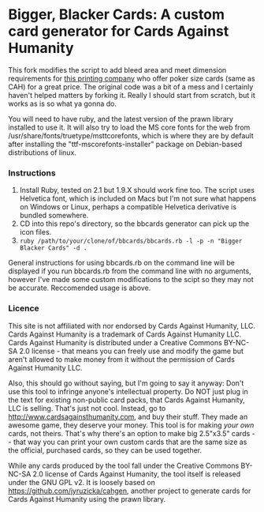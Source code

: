 # Bigger, Blacker Cards: A custom card generator for Cards Against Humanity

This fork modifies the script to add bleed area and meet dimension requirements for [this printing company](http://www.printerstudio.com/personalized/custom-playing-cards-gifts.html) who offer poker size cards (same as CAH) for a great price. The original code was a bit of a mess and I certainly haven't helped matters by forking it. Really I should start from scratch, but it works as is so what ya gonna do.

You will need to have ruby, and the latest version of the prawn library installed to use it. It will also try to load the MS core fonts for the web from /usr/share/fonts/truetype/msttcorefonts, which is where they are by default after installing the "ttf-mscorefonts-installer" package on Debian-based distributions of linux.


### Instructions

1. Install Ruby, tested on 2.1 but 1.9.X should work fine too. The script uses Helvetica font, which is included on Macs but I'm not sure what happens on Windows or Linux, perhaps a compatible Helvetica derivative is bundled somewhere.
2. CD into this repo's directory, so the bbcards generator can pick up the icon files.
3. `ruby /path/to/your/clone/of/bbcards/bbcards.rb -l -p -n "Bigger Blacker Cards" -d .`

General instructions for using bbcards.rb on the command line will be displayed if you run bbcards.rb from the command line with no arguments, however I've made some custom modifications to the scipt so they may not be accurate. Reccomended usage is above.


### Licence

This site is not affiliated with nor endorsed by Cards Against Humanity, LLC. Cards Against Humanity is a trademark of Cards Against Humanity LLC. Cards Against Humanity is distributed under a Creative Commons BY-NC-SA 2.0 license - that means you can freely use and modify the game but aren't allowed to make money from it without the permission of Cards Against Humanity LLC.

Also, this should go without saying, but I'm going to say it anyway: Don't use this tool to infringe anyone's intellectual property. Do NOT just plug in the text for existing non-public card packs, that Cards Against Humanity, LLC is selling. That's just not cool. Instead, go to http://www.cardsagainsthumanity.com, and buy their stuff. They made an awesome game, they deserve your money. This tool is for making *your own* cards, not theirs. That's why there's an option to make big 2.5"x3.5" cards -- that way you can print your own custom cards that are the same size as the official, purchased cards, so they can be used together.

While any cards produced by the tool fall under the Creative Commons BY-NC-SA 2.0 license of Cards Against Humanity, the tool itself is released under the GNU GPL v2. It is loosely based on https://github.com/jyruzicka/cahgen, another project to generate cards for Cards Against Humanity using the prawn library.

